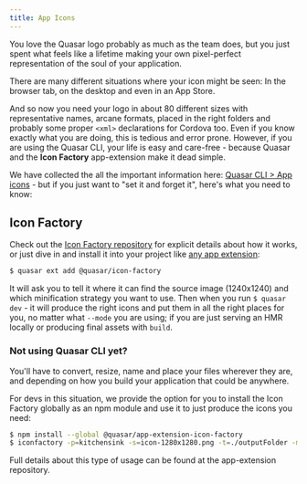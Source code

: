 ```yaml
---
title: App Icons
---
```


You love the Quasar logo probably as much as the team does, but you just spent what feels like a lifetime making your own pixel-perfect representation of the soul of your application.

There are many different situations where your icon might be seen: In the browser tab, on the desktop and even in an App Store.

And so now you need your logo in about 80 different sizes with representative names, arcane formats, placed in the right folders and probably some proper `<xml>` declarations for Cordova too. Even if you know exactly what you are doing, this is tedious and error prone. However, if you are using the Quasar CLI, your life is easy and care-free - because Quasar and the **Icon Factory** app-extension make it dead simple.

We have collected the all the important information here: [Quasar CLI > App icons](/quasar-cli/app-icon-details) - but if you just want to "set it and forget it", here's what you need to know:

## Icon Factory

Check out the [Icon Factory repository](https://github.com/quasarframework/app-extension-icon-factory/blob/dev/README.md) for explicit details about how it works, or just dive in and install it into your project like [any app extension](/app-extensions/introduction):

```bash
$ quasar ext add @quasar/icon-factory
```

It will ask you to tell it where it can find the source image (1240x1240) and which minification strategy you want to use. Then when you run `$ quasar dev`  - it will produce the right icons and put them in all the right places for you, no matter what `--mode` you are using; if you are just serving an HMR locally or producing final assets with `build`.

### Not using Quasar CLI yet?

You'll have to convert, resize, name and place your files wherever they are, and depending on how you build your application that could be anywhere.

For devs in this situation, we provide the option for you to install the Icon Factory globally as an npm module and use it to just produce the icons you need:

```bash
$ npm install --global @quasar/app-extension-icon-factory
$ iconfactory -p=kitchensink -s=icon-1280x1280.png -t=./outputFolder -m=pngquant
```

Full details about this type of usage can be found at the app-extension repository.
